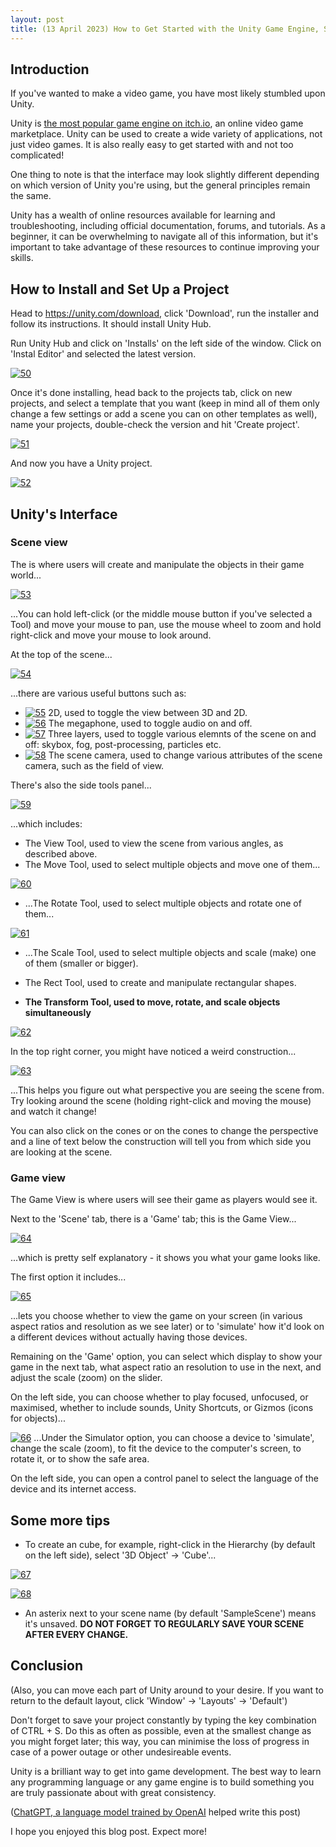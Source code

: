 ```yaml
---
layout: post
title: (13 April 2023) How to Get Started with the Unity Game Engine, Scene and Game View
---
```


## Introduction
If you've wanted to make a video game, you have most likely stumbled upon Unity. 

Unity is [the most popular game engine on itch.io](https://itch.io/game-development/engines/most-projects), an online video game marketplace. Unity can be used to create a wide variety of applications, not just video games. It is also really easy to get started with and not too complicated!

One thing to note is that the interface may look slightly different depending on which version of Unity you're using, but the general principles remain the same.

Unity has a wealth of online resources available for learning and troubleshooting, including official documentation, forums, and tutorials. As a beginner, it can be overwhelming to navigate all of this information, but it's important to take advantage of these resources to continue improving your skills.

## How to Install and Set Up a Project
Head to https://unity.com/download, click 'Download', run the installer and follow its instructions. It should install Unity Hub.

Run Unity Hub and click on 'Installs' on the left side of the window. Click on 'Instal Editor' and selected the latest version.

<a data-flickr-embed="true" href="https://www.flickr.com/photos/197764307@N08/52811298757/in/dateposted-public/" title="50"><img src="https://live.staticflickr.com/65535/52811298757_6d0ea34da8_o.png" alt="50"/></a>

Once it's done installing, head back to the projects tab, click on new projects, and select a template that you want (keep in mind all of them only change a few settings or add a scene you can on other templates as well), name your projects, double-check the version and hit 'Create project'.

<a data-flickr-embed="true" href="https://www.flickr.com/photos/197764307@N08/52812267540/in/dateposted-public/" title="51"><img src="https://live.staticflickr.com/65535/52812267540_8c32d36fe9_o.png" alt="51"/></a>

And now you have a Unity project.

<a data-flickr-embed="true" href="https://www.flickr.com/photos/197764307@N08/52811298732/in/dateposted-public/" title="52"><img src="https://live.staticflickr.com/65535/52811298732_33daf68cdb_o.png" alt="52"/></a>

## Unity's Interface
### Scene view
The is where users will create and manipulate the objects in their game world...

<a data-flickr-embed="true" href="https://www.flickr.com/photos/197764307@N08/52811301537/in/dateposted-public/" title="53"><img src="https://live.staticflickr.com/65535/52811301537_849bc57241_o.png" alt="53"/></a>

...You can hold left-click (or the middle mouse button if you've selected a Tool) and move your mouse to pan, use the mouse wheel to zoom and hold right-click and move your mouse to look around.

At the top of the scene...

<a data-flickr-embed="true" href="https://www.flickr.com/photos/197764307@N08/52812267505/in/dateposted-public/" title="54"><img src="https://live.staticflickr.com/65535/52812267505_2696668fbe_o.png" alt="54"/></a>

...there are various useful buttons such as:
- <a data-flickr-embed="true" href="https://www.flickr.com/photos/197764307@N08/52811860581/in/dateposted-public/" title="55"><img src="https://live.staticflickr.com/65535/52811860581_cec277a758_o.png" alt="55"/></a> 2D, used to toggle the view between 3D and 2D.
- <a data-flickr-embed="true" href="https://www.flickr.com/photos/197764307@N08/52812308998/in/dateposted-public/" title="56"><img src="https://live.staticflickr.com/65535/52812308998_45d9a3ec96_o.png" alt="56"/></a> The megaphone, used to toggle audio on and off.
- <a data-flickr-embed="true" href="https://www.flickr.com/photos/197764307@N08/52812308983/in/dateposted-public/" title="57"><img src="https://live.staticflickr.com/65535/52812308983_9d71c31739_o.png" alt="57"/></a> Three layers, used to toggle various elemnts of the scene on and off: skybox, fog, post-processing, particles etc.
- <a data-flickr-embed="true" href="https://www.flickr.com/photos/197764307@N08/52812308928/in/dateposted-public/" title="58"><img src="https://live.staticflickr.com/65535/52812308928_5327dabcaa_o.png" alt="58"/></a> The scene camera, used to change various attributes of the scene camera, such as the field of view.

There's also the side tools panel...

<a data-flickr-embed="true" href="https://www.flickr.com/photos/197764307@N08/52812055519/in/dateposted-public/" title="59"><img src="https://live.staticflickr.com/65535/52812055519_44f1b894e8_o.png" alt="59"/></a>

...which includes:
- The View Tool, used to view the scene from various angles, as described above.
- The Move Tool, used to select multiple objects and move one of them...

<a data-flickr-embed="true" href="https://www.flickr.com/photos/197764307@N08/52811860656/in/dateposted-public/" title="60"><img src="https://live.staticflickr.com/65535/52811860656_5ae71e0348_o.png" alt="60"/></a>

- ...The Rotate Tool, used to select multiple objects and rotate one of them...

<a data-flickr-embed="true" href="https://www.flickr.com/photos/197764307@N08/52812309228/in/dateposted-public/" title="61"><img src="https://live.staticflickr.com/65535/52812309228_4921790779_o.png" alt="61"/></a>

- ...The Scale Tool, used to select multiple objects and scale (make) one of them (smaller or bigger).

- The Rect Tool, used to create and manipulate rectangular shapes.

- **The Transform Tool, used to move, rotate, and scale objects simultaneously**

<a data-flickr-embed="true" href="https://www.flickr.com/photos/197764307@N08/52812309218/in/dateposted-public/" title="62"><img src="https://live.staticflickr.com/65535/52812309218_0b9efd00dd_o.png" alt="62"/></a>

In the top right corner, you might have noticed a weird construction...

<a data-flickr-embed="true" href="https://www.flickr.com/photos/197764307@N08/52812055474/in/dateposted-public/" title="63"><img src="https://live.staticflickr.com/65535/52812055474_3461ae704e_o.png" alt="63"/></a>

...This helps you figure out what perspective you are seeing the scene from. Try looking around the scene (holding right-click and moving the mouse) and watch it change!

You can also click on the cones or on the cones to change the perspective and a line of text below the construction will tell you from which side you are looking at the scene.

### Game view
The Game View is where users will see their game as players would see it.

Next to the 'Scene' tab, there is a 'Game' tab; this is the Game View...

<a data-flickr-embed="true" href="https://www.flickr.com/photos/197764307@N08/52811298797/in/dateposted-public/" title="64"><img src="https://live.staticflickr.com/65535/52811298797_1b275afd46_o.png" alt="64"/></a>

...which is pretty self explanatory - it shows you what your game looks like.

The first option it includes...

<a data-flickr-embed="true" href="https://www.flickr.com/photos/197764307@N08/52812267605/in/dateposted-public/" title="65"><img src="https://live.staticflickr.com/65535/52812267605_d4db6c22fd_o.png" alt="65"/></a>

...lets you choose whether to view the game on your screen (in various aspect ratios and resolution as we see later) or to 'simulate' how it'd look on a different devices without actually having those devices.

Remaining on the 'Game' option, you can select which display to show your game in the next tab, what aspect ratio an resolution to use in the next, and adjust the scale (zoom) on the slider.

On the left side, you can choose whether to play focused, unfocused, or maximised, whether to include sounds, Unity Shortcuts, or Gizmos (icons for objects)...

<a data-flickr-embed="true" href="https://www.flickr.com/photos/197764307@N08/52812270475/in/dateposted-public/" title="66"><img src="https://live.staticflickr.com/65535/52812270475_79f48d8d88_o.png" alt="66"/></a>
...Under the Simulator option, you can choose a device to 'simulate', change the scale (zoom), to fit the device to the computer's screen, to rotate it, or to show the safe area.

On the left side, you can open a control panel to select the language of the device and its internet access.

## Some more tips
- To create an cube, for example, right-click in the Hierarchy (by default on the left side), select '3D Object' -> 'Cube'...

<a data-flickr-embed="true" href="https://www.flickr.com/photos/197764307@N08/52812052669/in/dateposted-public/" title="67"><img src="https://live.staticflickr.com/65535/52812052669_f3096b5eaf_o.png" alt="67"/></a>

<a data-flickr-embed="true" href="https://www.flickr.com/photos/197764307@N08/52812052649/in/dateposted-public/" title="68"><img src="https://live.staticflickr.com/65535/52812052649_d0f3e21f43_o.png" alt="68"/></a>

- An asterix next to your scene name (by default 'SampleScene') means it's unsaved. **DO NOT FORGET TO REGULARLY SAVE YOUR SCENE AFTER EVERY CHANGE.**

## Conclusion
(Also, you can move each part of Unity around to your desire. If you want to return to the default layout, click 'Window' -> 'Layouts' -> 'Default')

Don't forget to save your project constantly by typing the key combination of CTRL + S. Do this as often as possible, even at the smallest change as you might forget later; this way, you can minimise the loss of progress in case of a power outage or other undesireable events.

Unity is a brilliant way to get into game development. The best way to learn any programming language or any game engine is to build something you are truly passionate about with great consistency.

([ChatGPT, a language model trained by OpenAI](https://chat.openai.com/chat) helped write this post)

I hope you enjoyed this blog post. Expect more!
